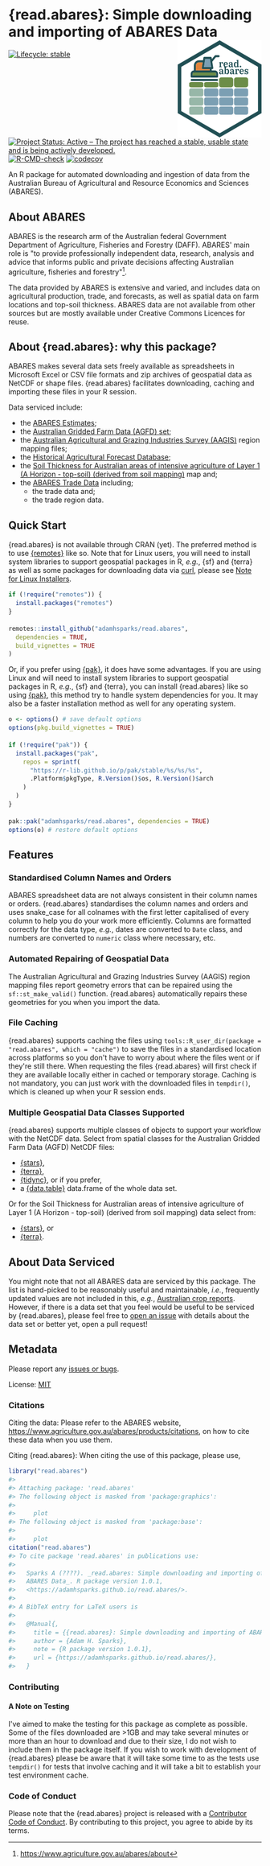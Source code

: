<!-- README.md is generated from README.Rmd. Please edit that file -->



# {read.abares}: Simple downloading and importing of ABARES Data <img src="man/figures/logo.png" align="right"/>

<!-- badges: start -->
[![Lifecycle: stable](https://img.shields.io/badge/lifecycle-stable-green.svg)](https://lifecycle.r-lib.org/articles/stages.html#stable)
[![Project Status: Active – The project has reached a stable, usable state and is being actively developed.](https://www.repostatus.org/badges/latest/active.svg)](https://www.repostatus.org/#active)
[![R-CMD-check](https://github.com/adamhsparks/read.abares/actions/workflows/R-CMD-check.yaml/badge.svg)](https://github.com/adamhsparks/read.abares/actions/workflows/R-CMD-check.yaml)
[![codecov](https://codecov.io/gh/adamhsparks/read.abares/graph/badge.svg?token=1ZPgFWJ0B2)](https://codecov.io/gh/adamhsparks/read.abares)
<!-- badges: end -->

An R package for automated downloading and ingestion of data from the Australian Bureau of Agricultural and Resource Economics and Sciences (ABARES).

## About ABARES

ABARES is the research arm of the Australian federal Government Department of Agriculture, Fisheries and Forestry (DAFF).
ABARES' main role is "to provide professionally independent data, research, analysis and advice that informs public and private decisions affecting Australian agriculture, fisheries and forestry"[^1].

The data provided by ABARES is extensive and varied, and includes data on agricultural production, trade, and forecasts, as well as spatial data on farm locations and top-soil thickness.
ABARES data are not available from other sources but are mostly available under Creative Commons Licences for reuse.

## About {read.abares}: why this package?

ABARES makes several data sets freely available as spreadsheets in Microsoft Excel or CSV file formats and zip archives of geospatial data as NetCDF or shape files.
{read.abares} facilitates downloading, caching and importing these files in your R session.

Data serviced include:

- the [ABARES Estimates](https://www.agriculture.gov.au/abares/data/farm-data-portal#data-download);
- the [Australian Gridded Farm Data (AGFD) set](https://www.agriculture.gov.au/abares/research-topics/surveys/farm-survey-data/australian-gridded-farm-data);
- the [Australian Agricultural and Grazing Industries Survey (AAGIS)](https://www.agriculture.gov.au/abares/research-topics/surveys/farm-survey-data) region mapping files;
- the [Historical Agricultural Forecast Database](https://www.agriculture.gov.au/abares/research-topics/agricultural-outlook/historical-forecasts#:~:text=About%20the%20historical%20agricultural%20forecast,relevant%20to%20Australian%20agricultural%20markets);
- the [Soil Thickness for Australian areas of intensive agriculture of Layer 1 (A Horizon - top-soil) (derived from soil mapping)](https://data.agriculture.gov.au/geonetwork/srv/eng/catalog.search#/metadata/faa9f157-8e17-4b23-b6a7-37eb7920ead6) map and;
- the [ABARES Trade Data](https://www.agriculture.gov.au/abares/research-topics/trade/dashboard) including;
  - the trade data and;
  - the trade region data.


## Quick Start

{read.abares} is not available through CRAN (yet).
The preferred method is to use [{remotes}](https://remotes.r-lib.org) like so.
Note that for Linux users, you will need to install system libraries to support geospatial packages in R, _e.g._, {sf} and {terra} as well as some packages for downloading data via [curl](https://curl.se/download.html), please see [Note for Linux Installers](#Note-for-Linux-Installers).

```r
if (!require("remotes")) {
  install.packages("remotes")
}

remotes::install_github("adamhsparks/read.abares",
  dependencies = TRUE,
  build_vignettes = TRUE
)
```

Or, if you prefer using [{pak}](https://pak.r-lib.org/index.html), it does have some advantages.
If you are using Linux and will need to install system libraries to support geospatial packages in R, _e.g._, {sf} and {terra}, you can install {read.abares} like so using [{pak}](https://pak.r-lib.org/index.html), this method try to handle system dependencies for you.
It may also be a faster installation method as well for any operating system.

```r
o <- options() # save default options
options(pkg.build_vignettes = TRUE)

if (!require("pak")) {
  install.packages("pak",
    repos = sprintf(
      "https://r-lib.github.io/p/pak/stable/%s/%s/%s",
      .Platform$pkgType, R.Version()$os, R.Version()$arch
    )
  )
}

pak::pak("adamhsparks/read.abares", dependencies = TRUE)
options(o) # restore default options
```

## Features

### Standardised Column Names and Orders

ABARES spreadsheet data are not always consistent in their column names or orders.
{read.abares} standardises the column names and orders and uses snake_case for all colnames with the first letter capitalised of every column to help you do your work more efficiently.
Columns are formatted correctly for the data type, _e.g._, dates are converted to `Date` class, and numbers are converted to `numeric` class where necessary, etc.

### Automated Repairing of Geospatial Data

The Australian Agricultural and Grazing Industries Survey (AAGIS) region mapping files report geometry errors that can be repaired using the `sf::st_make_valid()` function.
{read.abares} automatically repairs these geometries for you when you import the data.

### File Caching

{read.abares} supports caching the files using `tools::R_user_dir(package = "read.abares", which = "cache")` to save the files in a standardised location across platforms so you don't have to worry about where the files went or if they're still there.
When requesting the files {read.abares} will first check if they are available locally either in cached or temporary storage.
Caching is not mandatory, you can just work with the downloaded files in `tempdir()`, which is cleaned up when your R session ends.

### Multiple Geospatial Data Classes Supported

{read.abares} supports multiple classes of objects to support your workflow with the NetCDF data.
Select from spatial classes for the Australian Gridded Farm Data (AGFD) NetCDF files:

- [{stars}](https://CRAN.R-project.org/package=stars),
- [{terra}](https://CRAN.R-project.org/package=terra),
- [{tidync}](https://CRAN.R-project.org/package=tidync), or if you prefer,
- a [{data.table}](https://CRAN.R-project.org/package=data.table) data.frame of the whole data set.

Or for the Soil Thickness for Australian areas of intensive agriculture of Layer 1 (A Horizon - top-soil) (derived from soil mapping) data select from:

- [{stars}](https://CRAN.R-project.org/package=stars), or
- [{terra}](https://CRAN.R-project.org/package=terra).

## About Data Serviced

You might note that not all ABARES data are serviced by this package.
The list is hand-picked to be reasonably useful and maintainable, _i.e._, frequently updated values are not included in this, _e.g._, [Australian crop reports](https://daff.ent.sirsidynix.net.au/client/en_AU/ABARES/search/results?te=ASSET&st=PD#).
However, if there is a data set that you feel would be useful to be serviced by {read.abares}, please feel free to [open an issue](https://github.com/adamhsparks/read.abares/issues/new) with details about the data set or better yet, open a pull request!

## Metadata

Please report any [issues or bugs](https://github.com/adamhsparks/read.abares/issues).

License: [MIT](LICENSE.md)

### Citations

Citing the data: Please refer to the ABARES website, <https://www.agriculture.gov.au/abares/products/citations>, on how to cite these data when you use them.

Citing {read.abares}: When citing the use of this package, please use,


``` r
library("read.abares")
#> 
#> Attaching package: 'read.abares'
#> The following object is masked from 'package:graphics':
#> 
#>     plot
#> The following object is masked from 'package:base':
#> 
#>     plot
citation("read.abares")
#> To cite package 'read.abares' in publications use:
#> 
#>   Sparks A (????). _read.abares: Simple downloading and importing of
#>   ABARES Data_. R package version 1.0.1,
#>   <https://adamhsparks.github.io/read.abares/>.
#> 
#> A BibTeX entry for LaTeX users is
#> 
#>   @Manual{,
#>     title = {{read.abares}: Simple downloading and importing of ABARES Data},
#>     author = {Adam H. Sparks},
#>     note = {R package version 1.0.1},
#>     url = {https://adamhsparks.github.io/read.abares/},
#>   }
```

### Contributing

#### A Note on Testing

I've aimed to make the testing for this package as complete as possible.
Some of the files downloaded are >1GB and may take several minutes or more than an hour to download and due to their size, I do not wish to include them in the package itself.
If you wish to work with development of {read.abares} please be aware that it will take some time to as the tests use `tempdir()` for tests that involve caching and it will take a bit to establish your test environment cache.

### Code of Conduct

Please note that the {read.abares} project is released with a [Contributor Code of Conduct](https://adamhsparks.github.io/read.abares/CODE_OF_CONDUCT.html). By contributing to this project, you agree to abide by its terms.

[^1]: <https://www.agriculture.gov.au/abares/about>
